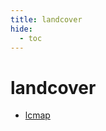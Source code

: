 ```yaml
---
title: landcover
hide:
  - toc
---
```


# landcover

- [lcmap](/data-library/lcmap/)  
  <small></small>